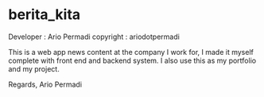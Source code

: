 # berita_kita
Developer : Ario Permadi
copyright : ariodotpermadi

This is a web app news content at the company I work for, I made it myself complete with front end and backend system. I also use this as my portfolio and my project.

Regards,
Ario Permadi
